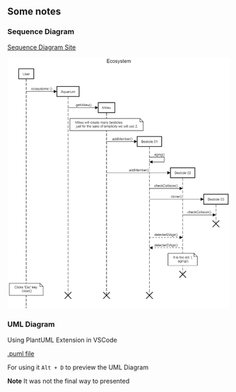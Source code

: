 ## Some notes 

### Sequence Diagram

[Sequence Diagram Site](https://sequencediagram.org)

![Sequence Diagram](/ecosys/images/Untitled%20(2).png)


### UML Diagram

Using PlantUML Extension in VSCode

[.puml file](file:/ecosys/startuml.pump)

For using it `Alt + D` to preview the UML Diagram

**Note** It was not the final way to presented 
